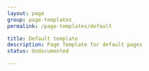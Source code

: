 ```yaml
---
layout: page
group: page-templates
permalink: /page-templates/default

title: Default template
description: Page Template for default pages
status: Undocumented

---
```

